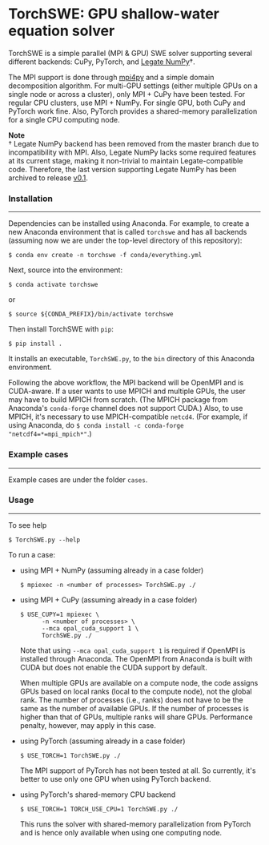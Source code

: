 TorchSWE: GPU shallow-water equation solver
===========================================

TorchSWE is a simple parallel (MPI & GPU) SWE solver supporting several
different backends: CuPy, PyTorch, and
[Legate NumPy](https://github.com/nv-legate/legate.numpy)†.

The MPI support is done through [mpi4py](https://github.com/mpi4py/mpi4py) and a
simple domain decomposition algorithm. For multi-GPU settings (either multiple
GPUs on a single node or across a cluster), only MPI + CuPy have been tested.
For regular CPU clusters, use MPI + NumPy. For single GPU, both CuPy and PyTorch
work fine. Also, PyTorch provides a shared-memory parallelization for a single
CPU computing node.

**Note**  
† Legate NumPy backend has been removed from the master branch due to
incompatibility with MPI. Also, Legate NumPy lacks some required features at its
current stage, making it non-trivial to maintain Legate-compatible code.
Therefore, the last version supporting Legate NumPy has been archived
to release [v0.1](https://github.com/piyueh/TorchSWE/releases/tag/v0.1).

### Installation
----------------

Dependencies can be installed using Anaconda. For example, to create a new
Anaconda environment that is called `torchswe` and has all backends (assuming
now we are under the top-level directory of this repository):
```
$ conda env create -n torchswe -f conda/everything.yml
```
Next, source into the environment:
```
$ conda activate torchswe
```
or
```
$ source ${CONDA_PREFIX}/bin/activate torchswe
```
Then install TorchSWE with `pip`:
```
$ pip install .
```
It installs an executable, `TorchSWE.py`, to the `bin` directory of this
Anaconda environment.

Following the above workflow, the MPI backend will be OpenMPI and is
CUDA-aware. If a user wants to use MPICH and multiple GPUs, the user may have
to build MPICH from scratch. (The MPICH package from Anaconda's
`conda-forge` channel does not support CUDA.) Also, to use MPICH, it's necessary
to use MPICH-compatible `netcd4`. (For example, if using Anaconda, do
`$ conda install -c conda-forge "netcdf4=*=mpi_mpich*"`.)

### Example cases
-----------------
Example cases are under the folder `cases`.

### Usage
---------

To see help

```
$ TorchSWE.py --help
```

To run a case:

- using MPI + NumPy (assuming already in a case folder)
  ```
  $ mpiexec -n <number of processes> TorchSWE.py ./
  ```
- using MPI + CuPy (assuming already in a case folder)
  ```
  $ USE_CUPY=1 mpiexec \
        -n <number of processes> \
        --mca opal_cuda_support 1 \
        TorchSWE.py ./
  ```
  Note that using `--mca opal_cuda_support 1` is required if OpenMPI is installed
  through Anaconda. The OpenMPI from Anaconda is built with CUDA but does not
  enable the CUDA support by default.
  
  When multiple GPUs are available on a compute node, the code assigns GPUs based
  on local ranks (local to the compute node), not the global rank. The number of
  processes (i.e., ranks) does not have to be the same as the number of
  available GPUs. If the number of processes is higher than that of GPUs,
  multiple ranks will share GPUs. Performance penalty, however, may apply in
  this case.

- using PyTorch (assuming already in a case folder)
  ```
  $ USE_TORCH=1 TorchSWE.py ./
  ```
  The MPI support of PyTorch has not been tested at all. So currently, it's
  better to use only one GPU when using PyTorch backend.

- using PyTorch's shared-memory CPU backend 
  ```
  $ USE_TORCH=1 TORCH_USE_CPU=1 TorchSWE.py ./
  ```
  This runs the solver with shared-memory parallelization from PyTorch and is
  hence only available when using one computing node.
